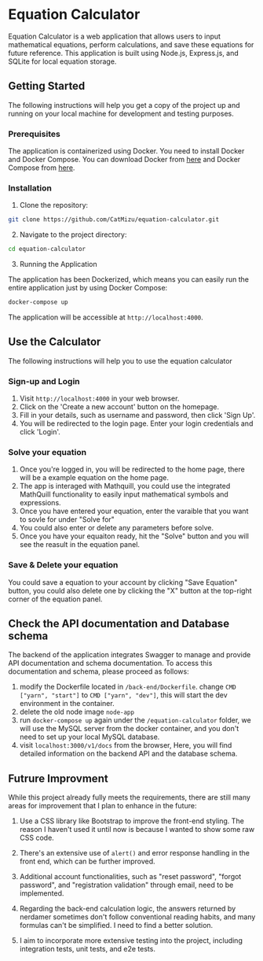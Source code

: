 # Equation Calculator

Equation Calculator is a web application that allows users to input mathematical equations, perform calculations, and save these equations for future reference. This application is built using Node.js, Express.js, and SQLite for local equation storage.

## Getting Started

The following instructions will help you get a copy of the project up and running on your local machine for development and testing purposes.

### Prerequisites

The application is containerized using Docker. You need to install Docker and Docker Compose. You can download Docker from [here](https://docs.docker.com/get-docker/) and Docker Compose from [here](https://docs.docker.com/compose/install/).

### Installation

1. Clone the repository:

```bash
git clone https://github.com/CatMizu/equation-calculator.git
```
2. Navigate to the project directory:

```bash
cd equation-calculator
```
3. Running the Application

The application has been Dockerized, which means you can easily run the entire application just by using Docker Compose:

```bash
docker-compose up
```
The application will be accessible at `http://localhost:4000`.



## Use the Calculator
The following instructions will help you to use the equation calculator

### Sign-up and Login
1. Visit `http://localhost:4000` in your web browser.
2. Click on the 'Create a new account' button on the homepage.
3. Fill in your details, such as username and password, then click 'Sign Up'.
4. You will be redirected to the login page. Enter your login credentials and click 'Login'.

### Solve your equation

1. Once you're logged in, you will be redirected to the home page, there will be a example equation on the home page.
2. The app is interaged with Mathquill, you could use the integrated MathQuill functionality to easily input mathematical symbols and expressions.
3. Once you have entered your equation, enter the varaible that you want to sovle for under "Solve for" 
4. You could also enter or delete any parameters before solve.
5. Once you have your equaiton ready, hit the "Solve" button and you will see the reasult in the equation panel.

### Save & Delete your equation

You could save a equation to your account by clicking "Save Equation" button, you could also delete one by clicking the "X" button at the top-right corner of the equation panel.



## Check the API documentation and Database schema
The backend of the application integrates Swagger to manage and provide API documentation and schema documentation. To access this documentation and schema, please proceed as follows:

1. modify the Dockerfile located in `/back-end/Dockerfile`. change `CMD ["yarn", "start"]` to `CMD ["yarn", "dev"]`, this will start the dev environment in the container.
2. delete the old node image `node-app`
3. run `docker-compose up` again under the `/equation-calculator` folder, we will use the MySQL server from the docker container, and you don't need to set up your local MySQL database.
4. visit `localhost:3000/v1/docs` from the browser, Here, you will find detailed information on the backend API and the database schema.


## Futrure Improvment
While this project already fully meets the requirements, there are still many areas for improvement that I plan to enhance in the future:

1. Use a CSS library like Bootstrap to improve the front-end styling. The reason I haven't used it until now is because I wanted to show some raw CSS code.

2. There's an extensive use of `alert()` and error response handling in the front end, which can be further improved.

3. Additional account functionalities, such as "reset password", "forgot password", and "registration validation" through email, need to be implemented.

4. Regarding the back-end calculation logic, the answers returned by nerdamer sometimes don't follow conventional reading habits, and many formulas can't be simplified. I need to find a better solution.

5. I aim to incorporate more extensive testing into the project, including integration tests, unit tests, and e2e tests.